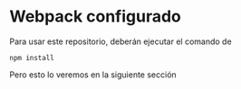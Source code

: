 # Webpack configurado

Para usar este repositorio, deberán ejecutar el comando de 

```
npm install
```

Pero esto lo veremos en la siguiente sección
